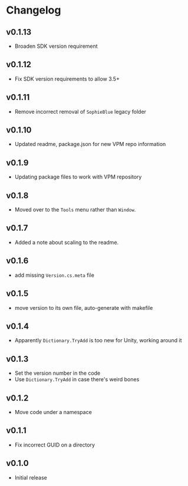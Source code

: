 Changelog
=========

v0.1.13
-------

* Broaden SDK version requirement

v0.1.12
-------

* Fix SDK version requirements to allow 3.5+

v0.1.11
-------

* Remove incorrect removal of `SophieBlue` legacy folder

v0.1.10
-------

* Updated readme, package.json for new VPM repo information

v0.1.9
------

* Updating package files to work with VPM repository

v0.1.8
------

* Moved over to the `Tools` menu rather than `Window`.

v0.1.7
------

* Added a note about scaling to the readme.

v0.1.6
------

* add missing `Version.cs.meta` file

v0.1.5
------

* move version to its own file, auto-generate with makefile

v0.1.4
------

* Apparently `Dictionary.TryAdd` is too new for Unity, working around it

v0.1.3
------

* Set the version number in the code
* Use `Dictionary.TryAdd` in case there's weird bones

v0.1.2
------

* Move code under a namespace

v0.1.1
------

* Fix incorrect GUID on a directory

v0.1.0
------

* Initial release
